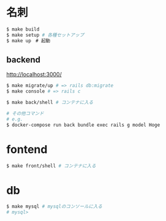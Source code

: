 # 名刺

```sh
$ make build
$ make setup # 各種セットアップ
$ make up　# 起動
```

## backend

[http://localhost:3000/](http://localhost:3000/)

```sh
$ make migrate/up # => rails db:migrate
$ make console # => rails c

$ make back/shell # コンテナに入る

# その他コマンド
# e.g.
$ docker-compose run back bundle exec rails g model Hoge
```

# fontend

```sh
$ make front/shell # コンテナに入る
```

# db

```sh
$ make mysql # mysqlのコンソールに入る
# mysql>
```

